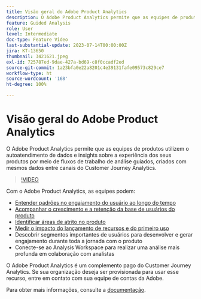 ```yaml
---
title: Visão geral do Adobe Product Analytics
description: O Adobe Product Analytics permite que as equipes de produtos utilizem o autoatendimento de dados e insights sobre a experiência dos seus produtos por meio de fluxos de trabalho de análise guiados, criados com mesmos dados entre canais do Customer Journey Analytics.
feature: Guided Analysis
role: User
level: Intermediate
doc-type: Feature Video
last-substantial-update: 2023-07-14T00:00:00Z
jira: KT-13650
thumbnail: 3421621.jpeg
exl-id: 725787ed-9dae-427a-bd69-c8f0ccadf2ed
source-git-commit: 1a23bfa0e22a8201c4e39131fafe09573c829ce7
workflow-type: ht
source-wordcount: '168'
ht-degree: 100%

---
```


# Visão geral do Adobe Product Analytics

O Adobe Product Analytics permite que as equipes de produtos utilizem o autoatendimento de dados e insights sobre a experiência dos seus produtos por meio de fluxos de trabalho de análise guiados, criados com mesmos dados entre canais do Customer Journey Analytics.

>[!VIDEO](https://video.tv.adobe.com/v/3421621/?learn=on)

Com o Adobe Product Analytics, as equipes podem:

* [Entender padrões no engajamento do usuário ao longo do tempo](../guided-analysis/trends/usage-trends-analysis.md)
* [Acompanhar o crescimento e a retenção da base de usuários do produto](../guided-analysis/user-growth/active-user-growth-analysis.md)
* [Identificar áreas de atrito no produto](../guided-analysis/funnel/funnel-friction-analysis.md)
* [Medir o impacto do lançamento de recursos e do primeiro uso](../guided-analysis/impact/release-impact-analysis.md)
* Descobrir segmentos importantes de usuários para desenvolver e gerar engajamento durante toda a jornada com o produto
* Conecte-se ao Analysis Workspace para realizar uma análise mais profunda em colaboração com analistas

O Adobe Product Analytics é um complemento pago do Customer Journey Analytics. Se sua organização deseja ser provisionada para usar esse recurso, entre em contato com sua equipe de contas da Adobe.

Para obter mais informações, consulte a [documentação](https://experienceleague.adobe.com/docs/analytics-platform/using/guided-analysis/overview.html?lang=pt-BR).
